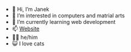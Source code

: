 - 👋 Hi, I’m Janek
- 👀 I’m interested in computers and matrial arts
- 🌱 I’m currently learning web development
- 📫 [Website](https://janek.000.pe)
- 🧑‍💻 he/him
- 😺 I love cats

<!---
01001010anek/01001010anek is a ✨ special ✨ repository because its `README.md` (this file) appears on your GitHub profile.
You can click the Preview link to take a look at your changes.
--->
